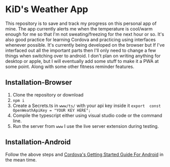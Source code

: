# KiD's Weather App

This repository is to save and track my progress on this personal app of mine. The app currently alerts me when the temperature is cool/warm enough for me so that I'm not sweating/freezing for the next hour or so. It's also good practice for learning Cordova and practicing using interfaces whenever possible. It's currently being developed on the browser but If I've interfaced out all the important parts then I'll only need to change a few things when switching over to android. I don't plan on writing anything for desktop or apple, but I will eventually add some stuff to make it a PWA at some point. Along with some other fitness reminder features.

## Installation-Browser
1. Clone the repository or download
2. `npm i`
3. Create a Secrets.ts in `www/ts/` with your api key inside it `export  const  OpenWeathApiKey = "YOUR KEY HERE";`
4. Compile the typescript either using visual studio code or the command line.
5. Run the server from `www` I use the live server extension during testing.

## Installation-Android
Follow the above steps and [Cordova's Getting Started Guide For Android](https://cordova.apache.org/docs/en/latest/guide/platforms/android/index.html) in the mean time.
